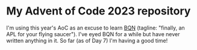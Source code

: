 # My Advent of Code 2023 repository

I'm using this year's AoC as an excuse to learn
[BQN](https://mlochbaum.github.io/BQN/) (tagline: "finally, an APL for your
flying saucer"). I've eyed BQN for a while but have never written anything in
it. So far (as of Day 7) I'm having a good time!
